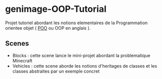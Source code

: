 # genimage-OOP-Tutorial

Projet tutoriel abordant les notions elementaires de la Programmation orientee objet ( [POO](https://fr.wikipedia.org/wiki/Programmation_orient%C3%A9e_objet) ou OOP en anglais ).

## Scenes

* Blocks : cette scene lance le mini-projet abordant la problematique Minecraft
* Vehicles : cette scene aborde les notions d'heritages de classes et les classes abstraites par un exemple concret
